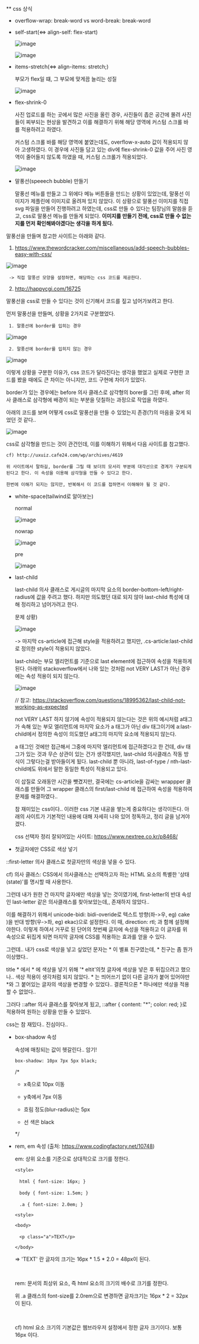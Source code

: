 ** css 상식 

 - overflow-wrap: break-word vs word-break: break-word



 - self-start(<=> align-self: flex-start)

   ![image](https://user-images.githubusercontent.com/53415000/147236592-a44c2f31-4ff2-4ff2-891b-37f3b3790d42.png)
  
   ![image](https://user-images.githubusercontent.com/53415000/147236627-3dba0542-a29a-4b87-9f03-46a86f67ac52.png)
  
  - items-stretch(<=> align-items: stretch;)

    부모가 flex일 떄, 그 부모에 맞게끔 늘리는 성질

    ![image](https://user-images.githubusercontent.com/53415000/147237330-b38a1e07-ea95-4db3-9aa0-3635672ed15a.png)



 - flex-shrink-0
 
   사진 업로드를 하는 곳에서 많은 사진을 올린 경우, 사진들이 좁은 공간에 몰려 사진들이 찌부되는 현상을 발견하고 이를 해결하기 위해 해당 영역에 커스텀 스크롤 바를 적용하려고 하였다.
   
   커스텀 스크롤 바를 해당 영역에 붙였는데도, overflow-x-auto 값이 적용되지 않아 고생하였다. 이 경우에 사진들 담고 있는 div에 flex-shrink-0 값을 주어 사진 영역이 줄어들지 않도록 하였을 때, 커스텀 스크롤가 적용되었다.
   
   ![image](https://user-images.githubusercontent.com/53415000/147097670-af147346-4fe0-4edb-8af1-ebd3b55b2a5b.png)   
   

 - 말풍선(speeech bubble) 만들기

   말풍선 메뉴를 만들고 그 위에다 메뉴 버튼들을 만드는 상황이 있었는데, 말풍선 이미지가 제플린에 이미지로 올려져 있지 않았다. 이 상황으로 말풍선 이미지를 직접 svg 파일을 만들어 진행하려고 하였는데, css로 만들 수 있다는 팀장님의 말씀을 듣고, css로 말풍선 메뉴를 만들게 되었다. <b>이미지를 만들기 전에, css로 만들 수 없는지를 먼저 확인해봐야겠다는 생각을 하게 됬다.</b>
   
  말풍선을 만들며 참고한 사이트는 아래와 같다.
   
   1. https://www.thewordcracker.com/miscellaneous/add-speech-bubbles-easy-with-css/
   
   ![image](https://user-images.githubusercontent.com/53415000/146791220-47211b7a-a99c-4db1-a1f0-4f93c9f5b766.png)

     -> 직접 말풍선 모양을 설정하면, 해당하는 css 코드를 제공한다.

   2. http://happycgi.com/16725
   
   말풍선을 css로 만들 수 있다는 것이 신기해서 코드를 짚고 넘어가보려고 한다.
   
   먼저 말풍선을 만들며, 상황을 2가지로 구분했었다.
   
     1. 말풍선에 border를 입히는 경우
     
   ![image](https://user-images.githubusercontent.com/53415000/146792071-e62eb1bf-09cb-4459-9e36-7b6f50fd7ce8.png)
     
     2. 말풍선에 border를 입히지 않는 경우
     
   ![image](https://user-images.githubusercontent.com/53415000/146791983-665c19ab-d655-4997-bc8f-d83c09e90b20.png)
   
   
   이렇게 상황을 구분한 이유가, css 코드가 달라진다는 생각을 했었고 실제로 구현한 코드를 봤을 때에도 큰 차이는 아니지만, 코드 구현에 차이가 있었다.
   
   border가 있는 경우에는 before 의사 클래스로 삼갹형의 borer를 그린 후에, after 의사 클래스로 삼각형에 배경이 되는 부분을 덧칠하는 과정으로 작업을 하였다.
   
   아래의 코드를 보며 어떻게 css로 말풍선을 만들 수 있었는지 존경(?)의 마음을 갖게 되었던 것 같다..
   
   ![image](https://user-images.githubusercontent.com/53415000/146793121-9257df62-4f34-44b9-94b6-9c52f4676ae4.png)
   
   css로 삼각형을 만드는 것이 관건인데, 이를 이해하기 위해서 다음 사이트를 참고했다. 
   
    cf) http://uxuiz.cafe24.com/wp/archives/4619
    
    위 사이트에서 말하길, border를 그릴 때 보더의 모서리 부분에 대각선으로 경계가 구분되게 된다고 한다. 이 속성을 이용해 삼각형을 만들 수 있다고 한다. 
    
    한번에 이해가 되지는 않지만, 반복해서 이 코드를 접하면서 이해해야 될 것 같다.

   

 - white-space(tailwind로 알아보는)
 
   normal

    ![image](https://user-images.githubusercontent.com/53415000/145217567-8ae8e022-5e55-4c90-bc87-70f25e8348e0.png)

 
   nowrap

    ![image](https://user-images.githubusercontent.com/53415000/145217696-e2bd6fc2-33ec-4f52-add4-aacb5d236d0a.png)

   pre

    ![image](https://user-images.githubusercontent.com/53415000/145217838-55318c6a-6c57-4a2a-9915-98378e5fcabb.png)


 - last-child

   last-child 의사 클래스로 게시글의 마지막 요소의 border-bottom-left/right-radius에 값을 주려고 했다. 하지만 의도했던 대로 되지 않아 last-child 특성에 대해 정리하고 넘어가려고 한다.
   
   문제 상황)
   
   ![image](https://user-images.githubusercontent.com/53415000/146784398-56540af0-955f-4d7d-8d3b-44c68bd300c7.png)
   
     -> 마지막 cs-article에 접근해 style을 적용하려고 했지만, .cs-article:last-child로 정의한 style이 적용되지 않았다.
     
   last-child는 부모 엘리먼트를 기준으로 last element에 접근하여 속성을 적용하게 된다. 아래의 stackoverflow에서 나와 있는 것처럼 not VERY LAST가 아닌 경우에는 속성 적용이 되지 않는다.
   
   ![image](https://user-images.githubusercontent.com/53415000/146785294-33b3dc9b-bf91-4ddb-a508-45dcb3ada07a.png)
   
   // 참고: https://stackoverflow.com/questions/18995362/last-child-not-working-as-expected

   not VERY LAST 하지 않기에 속성이 적용되지 않는다는 것은 위의 예시처럼 a태그가 속해 있는 부모 엘리먼트에 마지막 요소가 a 태그가 아닌 div 태그이기에 a:last-child에서 정의한 속성이 의도했던 a태그의 마지막 요소에 적용되지 않는다.
   
   a 태그인 것에만 접근해서 그중에 마지막 엘리먼트에 접근하겠다고 한 건데, div 태그가 있는 것과 무슨 상관이 있는 건가 생각했지만, last-child 의사클래스 작동 방식이 그렇다는걸 받아들이게 됬다. last-child 뿐 아니라, last-of-type / nth-last-child에도 위에서 말한 동일한 특성이 적용되고 있다.
   
   이 삽질로 오래동안 시간을 뺏겼지만, 결국에는 cs-article을 감싸는 wrappper 클래스를 만들어 그 wrapper 클래스의 first/last-child 에 접근하여 속성을 적용하여 문제를 해결하였다..
   
   참 재미있는 css이다.. 이러한 css 기본 내공을 쌓는게 중요하다는 생각이든다. 아래의 사이트가 기본적인 내용에 대해 자세히 나와 있어 정독하고, 정리 글을 남겨야 겠다.
   
   css 선택자 정리 잘되어있는 사이트: https://www.nextree.co.kr/p8468/


 - 첫글자에만 CSS로 색상 넣기

 ::first-letter 의사 클래스로 첫글자만의 색상을 넣을 수 있다.

 cf) 의사 클래스: CSS에서 의사클래스는 선택하고자 하는 HTML 요소의 특별한 '상태(state)'를 명시할 때 사용한다.


 그런데 내가 원한 건 마지막 글자에만 색상을 넣는 것이였기에, first-letter의 반대 속성인 last-letter 같은 의사클래스를 찾아보았는데,, 존재하지 않았다..

 이를 해결하기 위해서 unicode-bidi: bidi-overide로 텍스트 방향(좌->우, eg) cake )을 반대 방향(우->좌, eg) ekac)으로 설정한다. 이 때, direction: rtl; 과 함께 설정해야한다. 이렇게 하여서 거꾸로 된 단어의 첫번째 글자에 속성을 적용하고 이 글자를 위 속성으로 뒤집게 되면 마지막 글자에 CSS를 적용하는 효과를 얻을 수 있다.

 그런데.. 내가 css로 색상을 넣고 싶었던 문자는 * 이 별표 친구였는데, * 친구는 좀 뭔가 이상했다.. 

 title * 에서 * 에 색상을 넣기 위해 '* eltit'의첫 글자에 색상을 넣은 후 뒤집으려고 했으나.. 색상 적용이 생각처럼 되지 않았다. * 는 띄어쓰기 없이 다른 글자가 붙어 있어야만 *와 그 붙어있는 글자의 색상을 변경할 수 있었다.. 결론적으론 * 하나에만 색상을 적용할 수 없었다..

 그러다 ::after 의사 클래스를 찾아보게 됬고, ::after { content: "*"; color: red; }로 적용하여 원하는 상황을 만들 수 있었다.

 css는 참 재밌다.. 진심이다..


 - box-shadow 속성

    속성에 매칭되는 값이 헷갈린다.. 암기!

    `box-shadow: 10px 7px 5px black;`

     /* 

      * x축으로 10px 이동 

      * y축에서 7px 이동 

      * 흐림 정도(blur-radius)는 5px

      * 선 색은 black

     */


 - rem, em 속성 (출처: https://www.codingfactory.net/10748)

    em: 상위 요소를 기준으로 상대적으로 크기를 정한다.

    `<style>`
    
    &nbsp;&nbsp; `html { font-size: 16px; }`
    
    &nbsp;&nbsp; `body { font-size: 1.5em; }`
    
    &nbsp;&nbsp; `.a { font-size: 2.0em; }`
    
    `<style>`
    
    `<body>`
    
    &nbsp;&nbsp; `<p class="a">TEXT</p>`
    
    `</body>`
    
    => 'TEXT' 란 글자의 크기는 16px * 1.5 * 2.0 = 48px이 된다.
    
    <br/>

    rem: 문서의 최상위 요소, 즉 html 요소의 크기의 배수로 크기를 정한다.
    
    위 .a 클래스의 font-size를 2.0rem으로 변경하면 글자크기는 16px * 2 = 32px이 된다.

    <br/>

    cf) html 요소 크기의 기본값은 웹브라우저 설정에서 정한 글자 크기이다. 보통 16px 이다.




